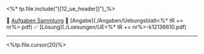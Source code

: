 <%* tp.file.include("[[12_ue_header]]")_%>

🔎 [Aufgaben Sammlung](Aufgabensammlung_6.0.pdf)
📝 [Angabe](./Angaben/Uebungsblatt<%* tR += nr%>.pdf)
✅ [Lösung](./Loesungen/UE<%* tR += nr%>-k12136610.pdf)

---

<%tp.file.cursor(20)%>